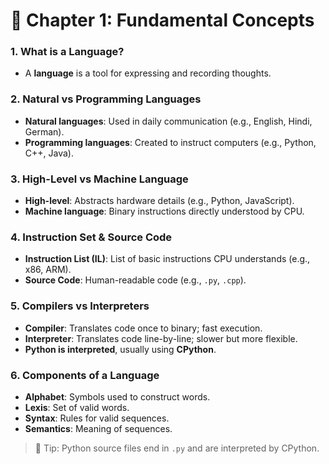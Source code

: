 # 📘 Chapter 1: Fundamental Concepts

### 1. What is a Language?
- A **language** is a tool for expressing and recording thoughts.

### 2. Natural vs Programming Languages
- **Natural languages**: Used in daily communication (e.g., English, Hindi, German).
- **Programming languages**: Created to instruct computers (e.g., Python, C++, Java).

### 3. High-Level vs Machine Language
- **High-level**: Abstracts hardware details (e.g., Python, JavaScript).
- **Machine language**: Binary instructions directly understood by CPU.

### 4. Instruction Set & Source Code
- **Instruction List (IL)**: List of basic instructions CPU understands (e.g., x86, ARM).
- **Source Code**: Human-readable code (e.g., `.py`, `.cpp`).

### 5. Compilers vs Interpreters
- **Compiler**: Translates code once to binary; fast execution.
- **Interpreter**: Translates code line-by-line; slower but more flexible.
- **Python is interpreted**, usually using **CPython**.

### 6. Components of a Language
- **Alphabet**: Symbols used to construct words.
- **Lexis**: Set of valid words.
- **Syntax**: Rules for valid sequences.
- **Semantics**: Meaning of sequences.

> 🧠 Tip: Python source files end in `.py` and are interpreted by CPython.